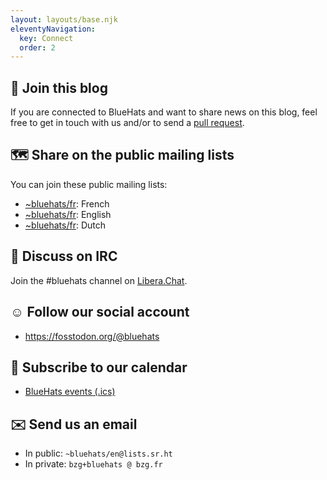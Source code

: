 ```yaml
---
layout: layouts/base.njk
eleventyNavigation:
  key: Connect
  order: 2
---
```


## 🧢 Join this blog

If you are connected to BlueHats and want to share news on this blog,
feel free to get in touch with us and/or to send a [pull
request](https://github.com/Bluehats/bluehats.global).

## 🗺️ Share on the public mailing lists

You can join these public mailing lists:

- [~bluehats/fr](https://lists.sr.ht/~bluehats/fr): French
- [~bluehats/fr](https://lists.sr.ht/~bluehats/en): English
- [~bluehats/fr](https://lists.sr.ht/~bluehats/nl): Dutch

## 🎉 Discuss on IRC

Join the #bluehats channel on [Libera.Chat](https://libera.chat/).

## ☺️ Follow our social account

- https://fosstodon.org/@bluehats

## 📅 Subscribe to our calendar

- [BlueHats events (.ics)](http://bluehats.global/bluehats.ics)

## ✉️ Send us an email

- In public: `~bluehats/en@lists.sr.ht`
- In private: `bzg+bluehats @ bzg.fr`
